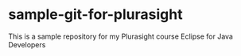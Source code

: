 # sample-git-for-plurasight

This is a sample repository for my Plurasight course Eclipse for Java Developers
